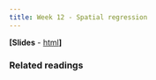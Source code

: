 ```yaml
---
title: Week 12 - Spatial regression
---
```


**[Slides** - [html](../revealjs/intro_esda1.html)**]**

### Related readings



